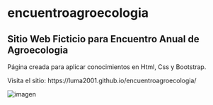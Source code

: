 # encuentroagroecologia
<h2>Sitio Web Ficticio para Encuentro Anual de Agroecologia</h2>
<p>Página creada para aplicar conocimientos en Html, Css y Bootstrap.</p>
<p>Visita el sitio: https://luma2001.github.io/encuentroagroecologia/</p>

![imagen](https://github.com/Luma2001/encuentroagroecologia/assets/114626233/d4460d05-ee82-428a-a577-7c702a94d7b2)

